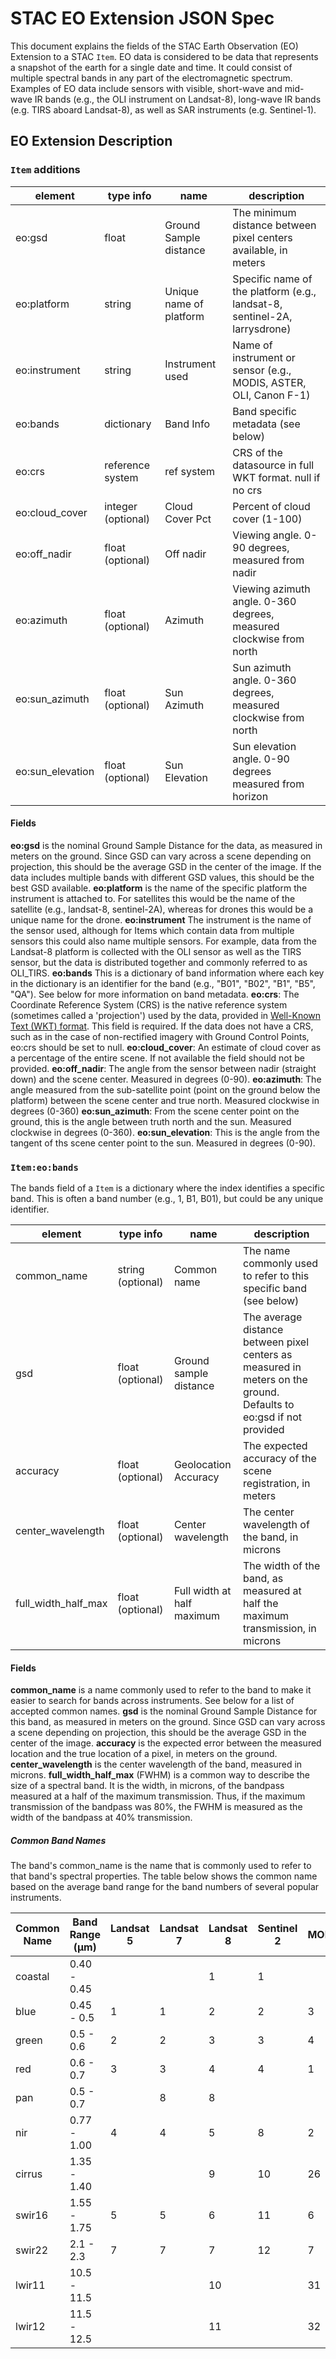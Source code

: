 # STAC EO Extension JSON Spec

This document explains the fields of the STAC Earth Observation (EO) Extension to a STAC `Item`. EO data is considered to be data that represents a snapshot of the earth for a single date and time. It could consist of multiple spectral bands in any part of the electromagnetic spectrum. Examples of EO data include sensors with visible, short-wave and mid-wave IR bands (e.g., the OLI instrument on Landsat-8), long-wave IR bands (e.g. TIRS aboard Landsat-8), as well as SAR instruments (e.g. Sentinel-1).

## EO Extension Description

### `Item` additions

| element             | type info                 | name                    | description                                                                                 | 
|----------------------|---------------------------|-------------------------|---------------------------------------------------------------------------------------------| 
| eo:gsd | float | Ground Sample distance | The minimum distance between pixel centers available, in meters |
| eo:platform            | string                      | Unique name of platform | Specific name of the platform (e.g., landsat-8, sentinel-2A, larrysdrone) | 
| eo:instrument        | string                      | Instrument used     | Name of instrument or sensor (e.g., MODIS, ASTER, OLI, Canon F-1) |
| eo:bands  | dictionary    | Band Info | Band specific metadata (see below)
| eo:crs     | reference system    | ref system             | CRS of the datasource in full WKT format. null if no crs
| eo:cloud_cover     | integer (optional)   | Cloud Cover Pct    | Percent of cloud cover (1-100) | 
| eo:off_nadir      | float (optional)   | Off nadir    | Viewing angle. 0-90 degrees, measured from nadir
| eo:azimuth      | float (optional)   | Azimuth    | Viewing azimuth angle. 0-360 degrees, measured clockwise from north
| eo:sun_azimuth    | float (optional)   | Sun Azimuth | Sun azimuth angle. 0-360 degrees, measured clockwise from north
| eo:sun_elevation  | float (optional)   | Sun Elevation | Sun elevation angle. 0-90 degrees measured from horizon

#### Fields
**eo:gsd** is the nominal Ground Sample Distance for the data, as measured in meters on the ground. Since GSD can vary across a scene depending on projection, this should be the average GSD in the center of the image. If the data includes multiple bands with different GSD values, this should be the best GSD available.
**eo:platform** is the name of the specific platform the instrument is attached to. For satellites this would be the name of the satellite (e.g., landsat-8, sentinel-2A), whereas for drones this would be a unique name for the drone.
**eo:instrument** The instrument is the name of the sensor used, although for Items which contain data from multiple sensors this could also name multiple sensors. For example, data from the Landsat-8 platform is collected with the OLI sensor as well as the TIRS sensor, but the data is distributed together and commonly referred to as OLI_TIRS.
**eo:bands** This is a dictionary of band information where each key in the dictionary is an identifier for the band (e.g., "B01", "B02", "B1", "B5", "QA"). See below for more information on band metadata.
**eo:crs**: The Coordinate Reference System (CRS) is the native reference system (sometimes called a 'projection') used by the data, provided in [Well-Known Text (WKT) format](https://en.wikipedia.org/wiki/Well-known_text). This field is required. If the data does not have a CRS, such as in the case of non-rectified imagery with Ground Control Points, eo:crs should be set to null.
**eo:cloud_cover**: An estimate of cloud cover as a percentage of the entire scene. If not available the field should not be provided.
**eo:off_nadir**: The angle from the sensor between nadir (straight down) and the scene center. Measured in degrees (0-90).
**eo:azimuth**: The angle measured from the sub-satellite point (point on the ground below the platform) between the scene center and true north. Measured clockwise in degrees (0-360)
**eo:sun_azimuth**: From the scene center point on the ground, this is the angle between truth north and the sun. Measured clockwise in degrees (0-360).
**eo:sun_elevation**: This is the angle from the tangent of ths scene center point to the sun. Measured in degrees (0-90).

### `Item:eo:bands`
The bands field of a `Item` is a dictionary where the index identifies a specific band. This is often a band number (e.g., 1, B1, B01), but could be any unique identifier.

| element             | type info                 | name                    | description                                                                                 | 
|----------------------|---------------------------|-------------------------|---------------------------------------------------------------------------------------------| 
| common_name | string (optional) | Common name | The name commonly used to refer to this specific band (see below)
| gsd | float (optional) | Ground sample distance | The average distance between pixel centers as measured in meters on the ground. Defaults to eo:gsd if not provided
| accuracy | float (optional) | Geolocation Accuracy | The expected accuracy of the scene registration, in meters
| center_wavelength | float (optional) | Center wavelength | The center wavelength of the band, in microns
| full_width_half_max | float (optional) | Full width at half maximum | The width of the band, as measured at half the maximum transmission, in microns

#### Fields
**common_name** is a name commonly used to refer to the band to make it easier to search for bands across instruments. See below for a list of accepted common names.
**gsd** is the nominal Ground Sample Distance for this band, as measured in meters on the ground. Since GSD can vary across a scene depending on projection, this should be the average GSD in the center of the image.
**accuracy** is the expected error between the measured location and the true location of a pixel, in meters on the ground.
**center_wavelength** is the center wavelength of the band, measured in microns.
**full_width_half_max** (FWHM) is a common way to describe the size of a spectral band. It is the width, in microns, of the bandpass measured at a half of the maximum transmission. Thus, if the maximum transmission of the bandpass was 80%, the FWHM is measured as the width of the bandpass at 40% transmission.

##### Common Band Names
The band's common_name is the name that is commonly used to refer to that band's spectral properties. The table below shows the common name based on the average band range for the band numbers of several popular instruments.

| Common Name     | Band Range (μm) | Landsat 5 | Landsat 7 | Landsat 8 | Sentinel 2 | MODIS |
|----------------------|---------------------------|-------------------------|---------------------------------------------------------------------------------------------|------------------------------------|------------------------------------|------------------------------------| 
| coastal |  0.40 - 0.45 |      |            |     1    |     1    |            
|blue    |  0.45 - 0.5 |  1    |      1     |     2    |     2    |       3    
|green   |  0.5 - 0.6  |  2    |      2     |     3    |     3     |      4    
|red     |  0.6 - 0.7  |  3    |      3     |     4    |     4      |     1    
|pan     |  0.5 - 0.7  |       |      8    |     8     |            |         
|nir     |  0.77 - 1.00 | 4    |      4     |     5     |    8       |    2    
|cirrus  |  1.35 - 1.40 |       |           |     9     |    10      |    26   
|swir16    | 1.55 - 1.75 | 5     |     5     |     6    |     11     |     6    
|swir22     |2.1 - 2.3  |  7     |     7     |     7     |    12     |     7        
|lwir11    | 10.5 - 11.5 |       |           |     10     |          |      31   
|lwir12    | 11.5 - 12.5 |        |          |     11     |          |      32

